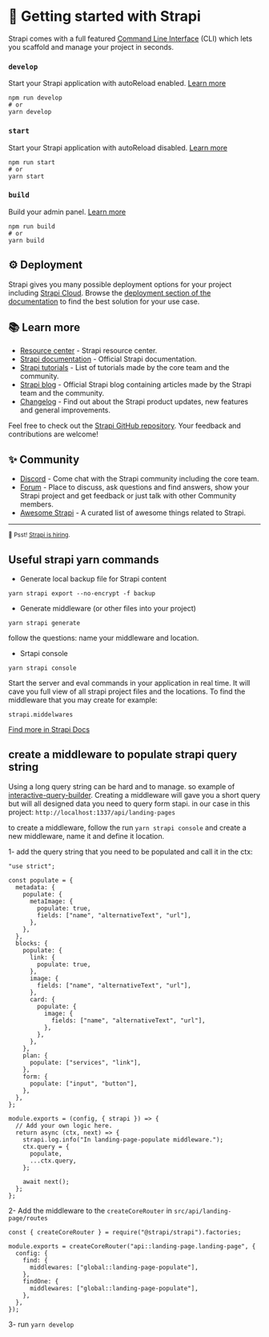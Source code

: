 # 🚀 Getting started with Strapi

Strapi comes with a full featured [Command Line Interface](https://docs.strapi.io/dev-docs/cli) (CLI) which lets you scaffold and manage your project in seconds.

### `develop`

Start your Strapi application with autoReload enabled. [Learn more](https://docs.strapi.io/dev-docs/cli#strapi-develop)

```
npm run develop
# or
yarn develop
```

### `start`

Start your Strapi application with autoReload disabled. [Learn more](https://docs.strapi.io/dev-docs/cli#strapi-start)

```
npm run start
# or
yarn start
```

### `build`

Build your admin panel. [Learn more](https://docs.strapi.io/dev-docs/cli#strapi-build)

```
npm run build
# or
yarn build
```

## ⚙️ Deployment

Strapi gives you many possible deployment options for your project including [Strapi Cloud](https://cloud.strapi.io). Browse the [deployment section of the documentation](https://docs.strapi.io/dev-docs/deployment) to find the best solution for your use case.

## 📚 Learn more

- [Resource center](https://strapi.io/resource-center) - Strapi resource center.
- [Strapi documentation](https://docs.strapi.io) - Official Strapi documentation.
- [Strapi tutorials](https://strapi.io/tutorials) - List of tutorials made by the core team and the community.
- [Strapi blog](https://strapi.io/blog) - Official Strapi blog containing articles made by the Strapi team and the community.
- [Changelog](https://strapi.io/changelog) - Find out about the Strapi product updates, new features and general improvements.

Feel free to check out the [Strapi GitHub repository](https://github.com/strapi/strapi). Your feedback and contributions are welcome!

## ✨ Community

- [Discord](https://discord.strapi.io) - Come chat with the Strapi community including the core team.
- [Forum](https://forum.strapi.io/) - Place to discuss, ask questions and find answers, show your Strapi project and get feedback or just talk with other Community members.
- [Awesome Strapi](https://github.com/strapi/awesome-strapi) - A curated list of awesome things related to Strapi.

---

<sub>🤫 Psst! [Strapi is hiring](https://strapi.io/careers).</sub>

## Useful strapi yarn commands

- Generate local backup file for Strapi content

`yarn strapi export --no-encrypt -f backup`

- Generate middleware (or other files into your project)

`yarn strapi generate`

follow the questions: name your middleware and location.

- Srtapi console

`yarn strapi console`

Start the server and eval commands in your application in real time. It will cave you full view of all strapi project files and the locations. To find the middleware that you may create for example:

`strapi.middelwares`

[Find more in Strapi Docs](https://docs.strapi.io/dev-docs/cli)

## create a middleware to populate strapi query string

Using a long query string can be hard and to manage. so example of [interactive-query-builder](https://docs.strapi.io/dev-docs/api/rest/interactive-query-builder). Creating a middleware will gave you a short query but will all designed data you need to query form stapi. in our case in this project: `http://localhost:1337/api/landing-pages`

to create a middleware, follow the run `yarn strapi console` and create a new middleware, name it and define it location.

1- add the query string that you need to be populated and call it in the ctx:

    "use strict";

    const populate = {
      metadata: {
        populate: {
          metaImage: {
            populate: true,
            fields: ["name", "alternativeText", "url"],
          },
        },
      },
      blocks: {
        populate: {
          link: {
            populate: true,
          },
          image: {
            fields: ["name", "alternativeText", "url"],
          },
          card: {
            populate: {
              image: {
                fields: ["name", "alternativeText", "url"],
              },
            },
          },
        },
        plan: {
          populate: ["services", "link"],
        },
        form: {
          populate: ["input", "button"],
        },
      },
    };

    module.exports = (config, { strapi }) => {
      // Add your own logic here.
      return async (ctx, next) => {
        strapi.log.info("In landing-page-populate middleware.");
        ctx.query = {
          populate,
          ...ctx.query,
        };

        await next();
      };
    };

2- Add the middleware to the `createCoreRouter` in `src/api/landing-page/routes`

    const { createCoreRouter } = require("@strapi/strapi").factories;

    module.exports = createCoreRouter("api::landing-page.landing-page", {
      config: {
        find: {
          middlewares: ["global::landing-page-populate"],
        },
        findOne: {
          middlewares: ["global::landing-page-populate"],
        },
      },
    });

3- run `yarn develop`
